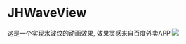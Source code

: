 # JHWaveView
这是一个实现水波纹的动画效果, 效果灵感来自百度外卖APP
![](https://github.com/ios-cjh/JHWaveView/raw/master/waveView/picGIF/waveView.gif)  

